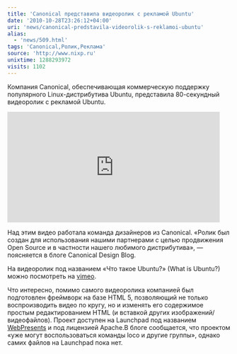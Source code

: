 ```yaml
---
title: 'Canonical представила видеоролик с рекламой Ubuntu'
date: '2010-10-28T23:26:12+04:00'
uri: 'news/canonical-predstavila-videorolik-s-reklamoi-ubuntu'
alias: 
  - 'news/509.html'
tags: 'Canonical,Ролик,Реклама'
source: 'http://www.nixp.ru'
unixtime: 1288293972
visits: 1102
---
```

Компания Canonical, обеспечивающая коммерческую поддержку популярного Linux-дистрибутива Ubuntu, представила 80-секундный видеоролик с рекламой Ubuntu.

<iframe src="http://player.vimeo.com/video/16103930" width="480" height="250" frameborder="0"></iframe>

Над этим видео работала команда дизайнеров из Canonical. «Ролик был создан для использования нашими партнерами с целью продвижения Open Source и в частности нашего любимого дистрибутива», — поясняется в блоге Canonical Design Blog.

На видеоролик под названием «Что такое Ubuntu?» (What is Ubuntu?) можно посмотреть на [vimeo](http://vimeo.com/16103930).

Что интересно, помимо самого видеоролика компанией был подготовлен фреймворк на базе HTML 5, позволяющий не только воспроизводить видео по кругу, но и изменять его содержимое простым редактированием HTML (и вставкой других изображений/видеофайлов). Проект доступен на Launchpad под названием [WebPresents](https://launchpad.net/webpresents) и под лицензией Apache.В блоге сообщается, что проектом «уже могут воспользоваться команды loco и другие группы», однако самих файлов на Launchpad пока нет.
